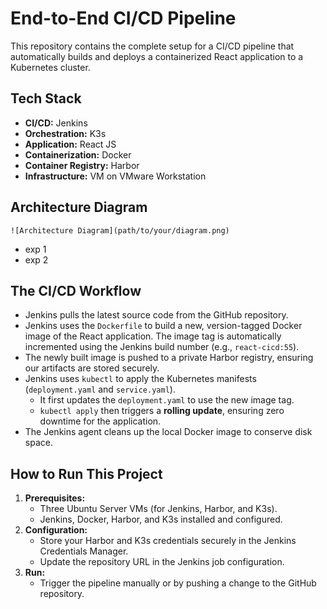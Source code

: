 # End-to-End CI/CD Pipeline

This repository contains the complete setup for a CI/CD pipeline that automatically builds and deploys a containerized React application to a Kubernetes cluster. 


## Tech Stack

* **CI/CD:** Jenkins
* **Orchestration:** K3s
* **Application:** React JS
* **Containerization:** Docker
* **Container Registry:** Harbor
* **Infrastructure:** VM on VMware Workstation


## Architecture Diagram

`![Architecture Diagram](path/to/your/diagram.png)`
* exp 1 
* exp 2


## The CI/CD Workflow

* Jenkins pulls the latest source code from the GitHub repository.
* Jenkins uses the `Dockerfile` to build a new, version-tagged Docker image of the React application. The image tag is automatically incremented using the Jenkins build number (e.g., `react-cicd:55`).
* The newly built image is pushed to a private Harbor registry, ensuring our artifacts are stored securely.
* Jenkins uses `kubectl` to apply the Kubernetes manifests (`deployment.yaml` and `service.yaml`).
  * It first updates the `deployment.yaml` to use the new image tag.
  * `kubectl apply` then triggers a **rolling update**, ensuring zero downtime for the application.
* The Jenkins agent cleans up the local Docker image to conserve disk space.


## How to Run This Project

1.  **Prerequisites:**
    * Three Ubuntu Server VMs (for Jenkins, Harbor, and K3s).
    * Jenkins, Docker, Harbor, and K3s installed and configured.
2.  **Configuration:**
    * Store your Harbor and K3s credentials securely in the Jenkins Credentials Manager.
    * Update the repository URL in the Jenkins job configuration.
3.  **Run:**
    * Trigger the pipeline manually or by pushing a change to the GitHub repository.